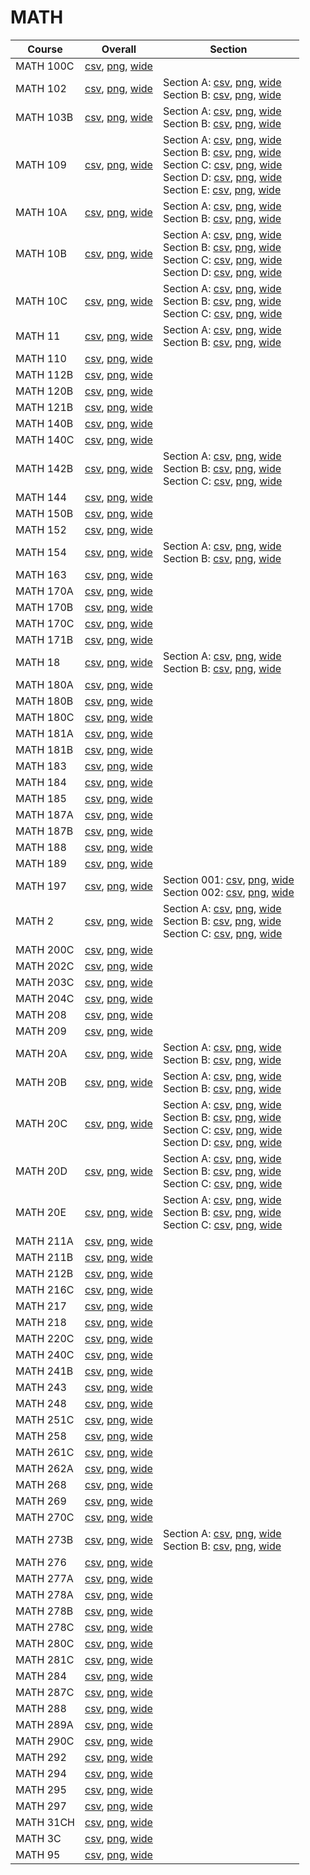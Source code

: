 # MATH

| Course | Overall | Section |
| ------ | ------- | ------- |
| MATH 100C | [csv](https://github.com/UCSD-Historical-Enrollment-Data/2024Spring/blob/main/overall/MATH%20100C.csv), [png](https://raw.githubusercontent.com/UCSD-Historical-Enrollment-Data/2024Spring/main/plot_overall/MATH%20100C.png), [wide](https://raw.githubusercontent.com/UCSD-Historical-Enrollment-Data/2024Spring/main/plot_overall_wide/MATH%20100C.png) |  |
| MATH 102 | [csv](https://github.com/UCSD-Historical-Enrollment-Data/2024Spring/blob/main/overall/MATH%20102.csv), [png](https://raw.githubusercontent.com/UCSD-Historical-Enrollment-Data/2024Spring/main/plot_overall/MATH%20102.png), [wide](https://raw.githubusercontent.com/UCSD-Historical-Enrollment-Data/2024Spring/main/plot_overall_wide/MATH%20102.png) | Section A: [csv](https://github.com/UCSD-Historical-Enrollment-Data/2024Spring/blob/main/section/MATH%20102_A.csv), [png](https://raw.githubusercontent.com/UCSD-Historical-Enrollment-Data/2024Spring/main/plot_section/MATH%20102_A.png), [wide](https://raw.githubusercontent.com/UCSD-Historical-Enrollment-Data/2024Spring/main/plot_section_wide/MATH%20102_A.png)<br>Section B: [csv](https://github.com/UCSD-Historical-Enrollment-Data/2024Spring/blob/main/section/MATH%20102_B.csv), [png](https://raw.githubusercontent.com/UCSD-Historical-Enrollment-Data/2024Spring/main/plot_section/MATH%20102_B.png), [wide](https://raw.githubusercontent.com/UCSD-Historical-Enrollment-Data/2024Spring/main/plot_section_wide/MATH%20102_B.png) |
| MATH 103B | [csv](https://github.com/UCSD-Historical-Enrollment-Data/2024Spring/blob/main/overall/MATH%20103B.csv), [png](https://raw.githubusercontent.com/UCSD-Historical-Enrollment-Data/2024Spring/main/plot_overall/MATH%20103B.png), [wide](https://raw.githubusercontent.com/UCSD-Historical-Enrollment-Data/2024Spring/main/plot_overall_wide/MATH%20103B.png) | Section A: [csv](https://github.com/UCSD-Historical-Enrollment-Data/2024Spring/blob/main/section/MATH%20103B_A.csv), [png](https://raw.githubusercontent.com/UCSD-Historical-Enrollment-Data/2024Spring/main/plot_section/MATH%20103B_A.png), [wide](https://raw.githubusercontent.com/UCSD-Historical-Enrollment-Data/2024Spring/main/plot_section_wide/MATH%20103B_A.png)<br>Section B: [csv](https://github.com/UCSD-Historical-Enrollment-Data/2024Spring/blob/main/section/MATH%20103B_B.csv), [png](https://raw.githubusercontent.com/UCSD-Historical-Enrollment-Data/2024Spring/main/plot_section/MATH%20103B_B.png), [wide](https://raw.githubusercontent.com/UCSD-Historical-Enrollment-Data/2024Spring/main/plot_section_wide/MATH%20103B_B.png) |
| MATH 109 | [csv](https://github.com/UCSD-Historical-Enrollment-Data/2024Spring/blob/main/overall/MATH%20109.csv), [png](https://raw.githubusercontent.com/UCSD-Historical-Enrollment-Data/2024Spring/main/plot_overall/MATH%20109.png), [wide](https://raw.githubusercontent.com/UCSD-Historical-Enrollment-Data/2024Spring/main/plot_overall_wide/MATH%20109.png) | Section A: [csv](https://github.com/UCSD-Historical-Enrollment-Data/2024Spring/blob/main/section/MATH%20109_A.csv), [png](https://raw.githubusercontent.com/UCSD-Historical-Enrollment-Data/2024Spring/main/plot_section/MATH%20109_A.png), [wide](https://raw.githubusercontent.com/UCSD-Historical-Enrollment-Data/2024Spring/main/plot_section_wide/MATH%20109_A.png)<br>Section B: [csv](https://github.com/UCSD-Historical-Enrollment-Data/2024Spring/blob/main/section/MATH%20109_B.csv), [png](https://raw.githubusercontent.com/UCSD-Historical-Enrollment-Data/2024Spring/main/plot_section/MATH%20109_B.png), [wide](https://raw.githubusercontent.com/UCSD-Historical-Enrollment-Data/2024Spring/main/plot_section_wide/MATH%20109_B.png)<br>Section C: [csv](https://github.com/UCSD-Historical-Enrollment-Data/2024Spring/blob/main/section/MATH%20109_C.csv), [png](https://raw.githubusercontent.com/UCSD-Historical-Enrollment-Data/2024Spring/main/plot_section/MATH%20109_C.png), [wide](https://raw.githubusercontent.com/UCSD-Historical-Enrollment-Data/2024Spring/main/plot_section_wide/MATH%20109_C.png)<br>Section D: [csv](https://github.com/UCSD-Historical-Enrollment-Data/2024Spring/blob/main/section/MATH%20109_D.csv), [png](https://raw.githubusercontent.com/UCSD-Historical-Enrollment-Data/2024Spring/main/plot_section/MATH%20109_D.png), [wide](https://raw.githubusercontent.com/UCSD-Historical-Enrollment-Data/2024Spring/main/plot_section_wide/MATH%20109_D.png)<br>Section E: [csv](https://github.com/UCSD-Historical-Enrollment-Data/2024Spring/blob/main/section/MATH%20109_E.csv), [png](https://raw.githubusercontent.com/UCSD-Historical-Enrollment-Data/2024Spring/main/plot_section/MATH%20109_E.png), [wide](https://raw.githubusercontent.com/UCSD-Historical-Enrollment-Data/2024Spring/main/plot_section_wide/MATH%20109_E.png) |
| MATH 10A | [csv](https://github.com/UCSD-Historical-Enrollment-Data/2024Spring/blob/main/overall/MATH%2010A.csv), [png](https://raw.githubusercontent.com/UCSD-Historical-Enrollment-Data/2024Spring/main/plot_overall/MATH%2010A.png), [wide](https://raw.githubusercontent.com/UCSD-Historical-Enrollment-Data/2024Spring/main/plot_overall_wide/MATH%2010A.png) | Section A: [csv](https://github.com/UCSD-Historical-Enrollment-Data/2024Spring/blob/main/section/MATH%2010A_A.csv), [png](https://raw.githubusercontent.com/UCSD-Historical-Enrollment-Data/2024Spring/main/plot_section/MATH%2010A_A.png), [wide](https://raw.githubusercontent.com/UCSD-Historical-Enrollment-Data/2024Spring/main/plot_section_wide/MATH%2010A_A.png)<br>Section B: [csv](https://github.com/UCSD-Historical-Enrollment-Data/2024Spring/blob/main/section/MATH%2010A_B.csv), [png](https://raw.githubusercontent.com/UCSD-Historical-Enrollment-Data/2024Spring/main/plot_section/MATH%2010A_B.png), [wide](https://raw.githubusercontent.com/UCSD-Historical-Enrollment-Data/2024Spring/main/plot_section_wide/MATH%2010A_B.png) |
| MATH 10B | [csv](https://github.com/UCSD-Historical-Enrollment-Data/2024Spring/blob/main/overall/MATH%2010B.csv), [png](https://raw.githubusercontent.com/UCSD-Historical-Enrollment-Data/2024Spring/main/plot_overall/MATH%2010B.png), [wide](https://raw.githubusercontent.com/UCSD-Historical-Enrollment-Data/2024Spring/main/plot_overall_wide/MATH%2010B.png) | Section A: [csv](https://github.com/UCSD-Historical-Enrollment-Data/2024Spring/blob/main/section/MATH%2010B_A.csv), [png](https://raw.githubusercontent.com/UCSD-Historical-Enrollment-Data/2024Spring/main/plot_section/MATH%2010B_A.png), [wide](https://raw.githubusercontent.com/UCSD-Historical-Enrollment-Data/2024Spring/main/plot_section_wide/MATH%2010B_A.png)<br>Section B: [csv](https://github.com/UCSD-Historical-Enrollment-Data/2024Spring/blob/main/section/MATH%2010B_B.csv), [png](https://raw.githubusercontent.com/UCSD-Historical-Enrollment-Data/2024Spring/main/plot_section/MATH%2010B_B.png), [wide](https://raw.githubusercontent.com/UCSD-Historical-Enrollment-Data/2024Spring/main/plot_section_wide/MATH%2010B_B.png)<br>Section C: [csv](https://github.com/UCSD-Historical-Enrollment-Data/2024Spring/blob/main/section/MATH%2010B_C.csv), [png](https://raw.githubusercontent.com/UCSD-Historical-Enrollment-Data/2024Spring/main/plot_section/MATH%2010B_C.png), [wide](https://raw.githubusercontent.com/UCSD-Historical-Enrollment-Data/2024Spring/main/plot_section_wide/MATH%2010B_C.png)<br>Section D: [csv](https://github.com/UCSD-Historical-Enrollment-Data/2024Spring/blob/main/section/MATH%2010B_D.csv), [png](https://raw.githubusercontent.com/UCSD-Historical-Enrollment-Data/2024Spring/main/plot_section/MATH%2010B_D.png), [wide](https://raw.githubusercontent.com/UCSD-Historical-Enrollment-Data/2024Spring/main/plot_section_wide/MATH%2010B_D.png) |
| MATH 10C | [csv](https://github.com/UCSD-Historical-Enrollment-Data/2024Spring/blob/main/overall/MATH%2010C.csv), [png](https://raw.githubusercontent.com/UCSD-Historical-Enrollment-Data/2024Spring/main/plot_overall/MATH%2010C.png), [wide](https://raw.githubusercontent.com/UCSD-Historical-Enrollment-Data/2024Spring/main/plot_overall_wide/MATH%2010C.png) | Section A: [csv](https://github.com/UCSD-Historical-Enrollment-Data/2024Spring/blob/main/section/MATH%2010C_A.csv), [png](https://raw.githubusercontent.com/UCSD-Historical-Enrollment-Data/2024Spring/main/plot_section/MATH%2010C_A.png), [wide](https://raw.githubusercontent.com/UCSD-Historical-Enrollment-Data/2024Spring/main/plot_section_wide/MATH%2010C_A.png)<br>Section B: [csv](https://github.com/UCSD-Historical-Enrollment-Data/2024Spring/blob/main/section/MATH%2010C_B.csv), [png](https://raw.githubusercontent.com/UCSD-Historical-Enrollment-Data/2024Spring/main/plot_section/MATH%2010C_B.png), [wide](https://raw.githubusercontent.com/UCSD-Historical-Enrollment-Data/2024Spring/main/plot_section_wide/MATH%2010C_B.png)<br>Section C: [csv](https://github.com/UCSD-Historical-Enrollment-Data/2024Spring/blob/main/section/MATH%2010C_C.csv), [png](https://raw.githubusercontent.com/UCSD-Historical-Enrollment-Data/2024Spring/main/plot_section/MATH%2010C_C.png), [wide](https://raw.githubusercontent.com/UCSD-Historical-Enrollment-Data/2024Spring/main/plot_section_wide/MATH%2010C_C.png) |
| MATH 11 | [csv](https://github.com/UCSD-Historical-Enrollment-Data/2024Spring/blob/main/overall/MATH%2011.csv), [png](https://raw.githubusercontent.com/UCSD-Historical-Enrollment-Data/2024Spring/main/plot_overall/MATH%2011.png), [wide](https://raw.githubusercontent.com/UCSD-Historical-Enrollment-Data/2024Spring/main/plot_overall_wide/MATH%2011.png) | Section A: [csv](https://github.com/UCSD-Historical-Enrollment-Data/2024Spring/blob/main/section/MATH%2011_A.csv), [png](https://raw.githubusercontent.com/UCSD-Historical-Enrollment-Data/2024Spring/main/plot_section/MATH%2011_A.png), [wide](https://raw.githubusercontent.com/UCSD-Historical-Enrollment-Data/2024Spring/main/plot_section_wide/MATH%2011_A.png)<br>Section B: [csv](https://github.com/UCSD-Historical-Enrollment-Data/2024Spring/blob/main/section/MATH%2011_B.csv), [png](https://raw.githubusercontent.com/UCSD-Historical-Enrollment-Data/2024Spring/main/plot_section/MATH%2011_B.png), [wide](https://raw.githubusercontent.com/UCSD-Historical-Enrollment-Data/2024Spring/main/plot_section_wide/MATH%2011_B.png) |
| MATH 110 | [csv](https://github.com/UCSD-Historical-Enrollment-Data/2024Spring/blob/main/overall/MATH%20110.csv), [png](https://raw.githubusercontent.com/UCSD-Historical-Enrollment-Data/2024Spring/main/plot_overall/MATH%20110.png), [wide](https://raw.githubusercontent.com/UCSD-Historical-Enrollment-Data/2024Spring/main/plot_overall_wide/MATH%20110.png) |  |
| MATH 112B | [csv](https://github.com/UCSD-Historical-Enrollment-Data/2024Spring/blob/main/overall/MATH%20112B.csv), [png](https://raw.githubusercontent.com/UCSD-Historical-Enrollment-Data/2024Spring/main/plot_overall/MATH%20112B.png), [wide](https://raw.githubusercontent.com/UCSD-Historical-Enrollment-Data/2024Spring/main/plot_overall_wide/MATH%20112B.png) |  |
| MATH 120B | [csv](https://github.com/UCSD-Historical-Enrollment-Data/2024Spring/blob/main/overall/MATH%20120B.csv), [png](https://raw.githubusercontent.com/UCSD-Historical-Enrollment-Data/2024Spring/main/plot_overall/MATH%20120B.png), [wide](https://raw.githubusercontent.com/UCSD-Historical-Enrollment-Data/2024Spring/main/plot_overall_wide/MATH%20120B.png) |  |
| MATH 121B | [csv](https://github.com/UCSD-Historical-Enrollment-Data/2024Spring/blob/main/overall/MATH%20121B.csv), [png](https://raw.githubusercontent.com/UCSD-Historical-Enrollment-Data/2024Spring/main/plot_overall/MATH%20121B.png), [wide](https://raw.githubusercontent.com/UCSD-Historical-Enrollment-Data/2024Spring/main/plot_overall_wide/MATH%20121B.png) |  |
| MATH 140B | [csv](https://github.com/UCSD-Historical-Enrollment-Data/2024Spring/blob/main/overall/MATH%20140B.csv), [png](https://raw.githubusercontent.com/UCSD-Historical-Enrollment-Data/2024Spring/main/plot_overall/MATH%20140B.png), [wide](https://raw.githubusercontent.com/UCSD-Historical-Enrollment-Data/2024Spring/main/plot_overall_wide/MATH%20140B.png) |  |
| MATH 140C | [csv](https://github.com/UCSD-Historical-Enrollment-Data/2024Spring/blob/main/overall/MATH%20140C.csv), [png](https://raw.githubusercontent.com/UCSD-Historical-Enrollment-Data/2024Spring/main/plot_overall/MATH%20140C.png), [wide](https://raw.githubusercontent.com/UCSD-Historical-Enrollment-Data/2024Spring/main/plot_overall_wide/MATH%20140C.png) |  |
| MATH 142B | [csv](https://github.com/UCSD-Historical-Enrollment-Data/2024Spring/blob/main/overall/MATH%20142B.csv), [png](https://raw.githubusercontent.com/UCSD-Historical-Enrollment-Data/2024Spring/main/plot_overall/MATH%20142B.png), [wide](https://raw.githubusercontent.com/UCSD-Historical-Enrollment-Data/2024Spring/main/plot_overall_wide/MATH%20142B.png) | Section A: [csv](https://github.com/UCSD-Historical-Enrollment-Data/2024Spring/blob/main/section/MATH%20142B_A.csv), [png](https://raw.githubusercontent.com/UCSD-Historical-Enrollment-Data/2024Spring/main/plot_section/MATH%20142B_A.png), [wide](https://raw.githubusercontent.com/UCSD-Historical-Enrollment-Data/2024Spring/main/plot_section_wide/MATH%20142B_A.png)<br>Section B: [csv](https://github.com/UCSD-Historical-Enrollment-Data/2024Spring/blob/main/section/MATH%20142B_B.csv), [png](https://raw.githubusercontent.com/UCSD-Historical-Enrollment-Data/2024Spring/main/plot_section/MATH%20142B_B.png), [wide](https://raw.githubusercontent.com/UCSD-Historical-Enrollment-Data/2024Spring/main/plot_section_wide/MATH%20142B_B.png)<br>Section C: [csv](https://github.com/UCSD-Historical-Enrollment-Data/2024Spring/blob/main/section/MATH%20142B_C.csv), [png](https://raw.githubusercontent.com/UCSD-Historical-Enrollment-Data/2024Spring/main/plot_section/MATH%20142B_C.png), [wide](https://raw.githubusercontent.com/UCSD-Historical-Enrollment-Data/2024Spring/main/plot_section_wide/MATH%20142B_C.png) |
| MATH 144 | [csv](https://github.com/UCSD-Historical-Enrollment-Data/2024Spring/blob/main/overall/MATH%20144.csv), [png](https://raw.githubusercontent.com/UCSD-Historical-Enrollment-Data/2024Spring/main/plot_overall/MATH%20144.png), [wide](https://raw.githubusercontent.com/UCSD-Historical-Enrollment-Data/2024Spring/main/plot_overall_wide/MATH%20144.png) |  |
| MATH 150B | [csv](https://github.com/UCSD-Historical-Enrollment-Data/2024Spring/blob/main/overall/MATH%20150B.csv), [png](https://raw.githubusercontent.com/UCSD-Historical-Enrollment-Data/2024Spring/main/plot_overall/MATH%20150B.png), [wide](https://raw.githubusercontent.com/UCSD-Historical-Enrollment-Data/2024Spring/main/plot_overall_wide/MATH%20150B.png) |  |
| MATH 152 | [csv](https://github.com/UCSD-Historical-Enrollment-Data/2024Spring/blob/main/overall/MATH%20152.csv), [png](https://raw.githubusercontent.com/UCSD-Historical-Enrollment-Data/2024Spring/main/plot_overall/MATH%20152.png), [wide](https://raw.githubusercontent.com/UCSD-Historical-Enrollment-Data/2024Spring/main/plot_overall_wide/MATH%20152.png) |  |
| MATH 154 | [csv](https://github.com/UCSD-Historical-Enrollment-Data/2024Spring/blob/main/overall/MATH%20154.csv), [png](https://raw.githubusercontent.com/UCSD-Historical-Enrollment-Data/2024Spring/main/plot_overall/MATH%20154.png), [wide](https://raw.githubusercontent.com/UCSD-Historical-Enrollment-Data/2024Spring/main/plot_overall_wide/MATH%20154.png) | Section A: [csv](https://github.com/UCSD-Historical-Enrollment-Data/2024Spring/blob/main/section/MATH%20154_A.csv), [png](https://raw.githubusercontent.com/UCSD-Historical-Enrollment-Data/2024Spring/main/plot_section/MATH%20154_A.png), [wide](https://raw.githubusercontent.com/UCSD-Historical-Enrollment-Data/2024Spring/main/plot_section_wide/MATH%20154_A.png)<br>Section B: [csv](https://github.com/UCSD-Historical-Enrollment-Data/2024Spring/blob/main/section/MATH%20154_B.csv), [png](https://raw.githubusercontent.com/UCSD-Historical-Enrollment-Data/2024Spring/main/plot_section/MATH%20154_B.png), [wide](https://raw.githubusercontent.com/UCSD-Historical-Enrollment-Data/2024Spring/main/plot_section_wide/MATH%20154_B.png) |
| MATH 163 | [csv](https://github.com/UCSD-Historical-Enrollment-Data/2024Spring/blob/main/overall/MATH%20163.csv), [png](https://raw.githubusercontent.com/UCSD-Historical-Enrollment-Data/2024Spring/main/plot_overall/MATH%20163.png), [wide](https://raw.githubusercontent.com/UCSD-Historical-Enrollment-Data/2024Spring/main/plot_overall_wide/MATH%20163.png) |  |
| MATH 170A | [csv](https://github.com/UCSD-Historical-Enrollment-Data/2024Spring/blob/main/overall/MATH%20170A.csv), [png](https://raw.githubusercontent.com/UCSD-Historical-Enrollment-Data/2024Spring/main/plot_overall/MATH%20170A.png), [wide](https://raw.githubusercontent.com/UCSD-Historical-Enrollment-Data/2024Spring/main/plot_overall_wide/MATH%20170A.png) |  |
| MATH 170B | [csv](https://github.com/UCSD-Historical-Enrollment-Data/2024Spring/blob/main/overall/MATH%20170B.csv), [png](https://raw.githubusercontent.com/UCSD-Historical-Enrollment-Data/2024Spring/main/plot_overall/MATH%20170B.png), [wide](https://raw.githubusercontent.com/UCSD-Historical-Enrollment-Data/2024Spring/main/plot_overall_wide/MATH%20170B.png) |  |
| MATH 170C | [csv](https://github.com/UCSD-Historical-Enrollment-Data/2024Spring/blob/main/overall/MATH%20170C.csv), [png](https://raw.githubusercontent.com/UCSD-Historical-Enrollment-Data/2024Spring/main/plot_overall/MATH%20170C.png), [wide](https://raw.githubusercontent.com/UCSD-Historical-Enrollment-Data/2024Spring/main/plot_overall_wide/MATH%20170C.png) |  |
| MATH 171B | [csv](https://github.com/UCSD-Historical-Enrollment-Data/2024Spring/blob/main/overall/MATH%20171B.csv), [png](https://raw.githubusercontent.com/UCSD-Historical-Enrollment-Data/2024Spring/main/plot_overall/MATH%20171B.png), [wide](https://raw.githubusercontent.com/UCSD-Historical-Enrollment-Data/2024Spring/main/plot_overall_wide/MATH%20171B.png) |  |
| MATH 18 | [csv](https://github.com/UCSD-Historical-Enrollment-Data/2024Spring/blob/main/overall/MATH%2018.csv), [png](https://raw.githubusercontent.com/UCSD-Historical-Enrollment-Data/2024Spring/main/plot_overall/MATH%2018.png), [wide](https://raw.githubusercontent.com/UCSD-Historical-Enrollment-Data/2024Spring/main/plot_overall_wide/MATH%2018.png) | Section A: [csv](https://github.com/UCSD-Historical-Enrollment-Data/2024Spring/blob/main/section/MATH%2018_A.csv), [png](https://raw.githubusercontent.com/UCSD-Historical-Enrollment-Data/2024Spring/main/plot_section/MATH%2018_A.png), [wide](https://raw.githubusercontent.com/UCSD-Historical-Enrollment-Data/2024Spring/main/plot_section_wide/MATH%2018_A.png)<br>Section B: [csv](https://github.com/UCSD-Historical-Enrollment-Data/2024Spring/blob/main/section/MATH%2018_B.csv), [png](https://raw.githubusercontent.com/UCSD-Historical-Enrollment-Data/2024Spring/main/plot_section/MATH%2018_B.png), [wide](https://raw.githubusercontent.com/UCSD-Historical-Enrollment-Data/2024Spring/main/plot_section_wide/MATH%2018_B.png) |
| MATH 180A | [csv](https://github.com/UCSD-Historical-Enrollment-Data/2024Spring/blob/main/overall/MATH%20180A.csv), [png](https://raw.githubusercontent.com/UCSD-Historical-Enrollment-Data/2024Spring/main/plot_overall/MATH%20180A.png), [wide](https://raw.githubusercontent.com/UCSD-Historical-Enrollment-Data/2024Spring/main/plot_overall_wide/MATH%20180A.png) |  |
| MATH 180B | [csv](https://github.com/UCSD-Historical-Enrollment-Data/2024Spring/blob/main/overall/MATH%20180B.csv), [png](https://raw.githubusercontent.com/UCSD-Historical-Enrollment-Data/2024Spring/main/plot_overall/MATH%20180B.png), [wide](https://raw.githubusercontent.com/UCSD-Historical-Enrollment-Data/2024Spring/main/plot_overall_wide/MATH%20180B.png) |  |
| MATH 180C | [csv](https://github.com/UCSD-Historical-Enrollment-Data/2024Spring/blob/main/overall/MATH%20180C.csv), [png](https://raw.githubusercontent.com/UCSD-Historical-Enrollment-Data/2024Spring/main/plot_overall/MATH%20180C.png), [wide](https://raw.githubusercontent.com/UCSD-Historical-Enrollment-Data/2024Spring/main/plot_overall_wide/MATH%20180C.png) |  |
| MATH 181A | [csv](https://github.com/UCSD-Historical-Enrollment-Data/2024Spring/blob/main/overall/MATH%20181A.csv), [png](https://raw.githubusercontent.com/UCSD-Historical-Enrollment-Data/2024Spring/main/plot_overall/MATH%20181A.png), [wide](https://raw.githubusercontent.com/UCSD-Historical-Enrollment-Data/2024Spring/main/plot_overall_wide/MATH%20181A.png) |  |
| MATH 181B | [csv](https://github.com/UCSD-Historical-Enrollment-Data/2024Spring/blob/main/overall/MATH%20181B.csv), [png](https://raw.githubusercontent.com/UCSD-Historical-Enrollment-Data/2024Spring/main/plot_overall/MATH%20181B.png), [wide](https://raw.githubusercontent.com/UCSD-Historical-Enrollment-Data/2024Spring/main/plot_overall_wide/MATH%20181B.png) |  |
| MATH 183 | [csv](https://github.com/UCSD-Historical-Enrollment-Data/2024Spring/blob/main/overall/MATH%20183.csv), [png](https://raw.githubusercontent.com/UCSD-Historical-Enrollment-Data/2024Spring/main/plot_overall/MATH%20183.png), [wide](https://raw.githubusercontent.com/UCSD-Historical-Enrollment-Data/2024Spring/main/plot_overall_wide/MATH%20183.png) |  |
| MATH 184 | [csv](https://github.com/UCSD-Historical-Enrollment-Data/2024Spring/blob/main/overall/MATH%20184.csv), [png](https://raw.githubusercontent.com/UCSD-Historical-Enrollment-Data/2024Spring/main/plot_overall/MATH%20184.png), [wide](https://raw.githubusercontent.com/UCSD-Historical-Enrollment-Data/2024Spring/main/plot_overall_wide/MATH%20184.png) |  |
| MATH 185 | [csv](https://github.com/UCSD-Historical-Enrollment-Data/2024Spring/blob/main/overall/MATH%20185.csv), [png](https://raw.githubusercontent.com/UCSD-Historical-Enrollment-Data/2024Spring/main/plot_overall/MATH%20185.png), [wide](https://raw.githubusercontent.com/UCSD-Historical-Enrollment-Data/2024Spring/main/plot_overall_wide/MATH%20185.png) |  |
| MATH 187A | [csv](https://github.com/UCSD-Historical-Enrollment-Data/2024Spring/blob/main/overall/MATH%20187A.csv), [png](https://raw.githubusercontent.com/UCSD-Historical-Enrollment-Data/2024Spring/main/plot_overall/MATH%20187A.png), [wide](https://raw.githubusercontent.com/UCSD-Historical-Enrollment-Data/2024Spring/main/plot_overall_wide/MATH%20187A.png) |  |
| MATH 187B | [csv](https://github.com/UCSD-Historical-Enrollment-Data/2024Spring/blob/main/overall/MATH%20187B.csv), [png](https://raw.githubusercontent.com/UCSD-Historical-Enrollment-Data/2024Spring/main/plot_overall/MATH%20187B.png), [wide](https://raw.githubusercontent.com/UCSD-Historical-Enrollment-Data/2024Spring/main/plot_overall_wide/MATH%20187B.png) |  |
| MATH 188 | [csv](https://github.com/UCSD-Historical-Enrollment-Data/2024Spring/blob/main/overall/MATH%20188.csv), [png](https://raw.githubusercontent.com/UCSD-Historical-Enrollment-Data/2024Spring/main/plot_overall/MATH%20188.png), [wide](https://raw.githubusercontent.com/UCSD-Historical-Enrollment-Data/2024Spring/main/plot_overall_wide/MATH%20188.png) |  |
| MATH 189 | [csv](https://github.com/UCSD-Historical-Enrollment-Data/2024Spring/blob/main/overall/MATH%20189.csv), [png](https://raw.githubusercontent.com/UCSD-Historical-Enrollment-Data/2024Spring/main/plot_overall/MATH%20189.png), [wide](https://raw.githubusercontent.com/UCSD-Historical-Enrollment-Data/2024Spring/main/plot_overall_wide/MATH%20189.png) |  |
| MATH 197 | [csv](https://github.com/UCSD-Historical-Enrollment-Data/2024Spring/blob/main/overall/MATH%20197.csv), [png](https://raw.githubusercontent.com/UCSD-Historical-Enrollment-Data/2024Spring/main/plot_overall/MATH%20197.png), [wide](https://raw.githubusercontent.com/UCSD-Historical-Enrollment-Data/2024Spring/main/plot_overall_wide/MATH%20197.png) | Section 001: [csv](https://github.com/UCSD-Historical-Enrollment-Data/2024Spring/blob/main/section/MATH%20197_001.csv), [png](https://raw.githubusercontent.com/UCSD-Historical-Enrollment-Data/2024Spring/main/plot_section/MATH%20197_001.png), [wide](https://raw.githubusercontent.com/UCSD-Historical-Enrollment-Data/2024Spring/main/plot_section_wide/MATH%20197_001.png)<br>Section 002: [csv](https://github.com/UCSD-Historical-Enrollment-Data/2024Spring/blob/main/section/MATH%20197_002.csv), [png](https://raw.githubusercontent.com/UCSD-Historical-Enrollment-Data/2024Spring/main/plot_section/MATH%20197_002.png), [wide](https://raw.githubusercontent.com/UCSD-Historical-Enrollment-Data/2024Spring/main/plot_section_wide/MATH%20197_002.png) |
| MATH 2 | [csv](https://github.com/UCSD-Historical-Enrollment-Data/2024Spring/blob/main/overall/MATH%202.csv), [png](https://raw.githubusercontent.com/UCSD-Historical-Enrollment-Data/2024Spring/main/plot_overall/MATH%202.png), [wide](https://raw.githubusercontent.com/UCSD-Historical-Enrollment-Data/2024Spring/main/plot_overall_wide/MATH%202.png) | Section A: [csv](https://github.com/UCSD-Historical-Enrollment-Data/2024Spring/blob/main/section/MATH%202_A.csv), [png](https://raw.githubusercontent.com/UCSD-Historical-Enrollment-Data/2024Spring/main/plot_section/MATH%202_A.png), [wide](https://raw.githubusercontent.com/UCSD-Historical-Enrollment-Data/2024Spring/main/plot_section_wide/MATH%202_A.png)<br>Section B: [csv](https://github.com/UCSD-Historical-Enrollment-Data/2024Spring/blob/main/section/MATH%202_B.csv), [png](https://raw.githubusercontent.com/UCSD-Historical-Enrollment-Data/2024Spring/main/plot_section/MATH%202_B.png), [wide](https://raw.githubusercontent.com/UCSD-Historical-Enrollment-Data/2024Spring/main/plot_section_wide/MATH%202_B.png)<br>Section C: [csv](https://github.com/UCSD-Historical-Enrollment-Data/2024Spring/blob/main/section/MATH%202_C.csv), [png](https://raw.githubusercontent.com/UCSD-Historical-Enrollment-Data/2024Spring/main/plot_section/MATH%202_C.png), [wide](https://raw.githubusercontent.com/UCSD-Historical-Enrollment-Data/2024Spring/main/plot_section_wide/MATH%202_C.png) |
| MATH 200C | [csv](https://github.com/UCSD-Historical-Enrollment-Data/2024Spring/blob/main/overall/MATH%20200C.csv), [png](https://raw.githubusercontent.com/UCSD-Historical-Enrollment-Data/2024Spring/main/plot_overall/MATH%20200C.png), [wide](https://raw.githubusercontent.com/UCSD-Historical-Enrollment-Data/2024Spring/main/plot_overall_wide/MATH%20200C.png) |  |
| MATH 202C | [csv](https://github.com/UCSD-Historical-Enrollment-Data/2024Spring/blob/main/overall/MATH%20202C.csv), [png](https://raw.githubusercontent.com/UCSD-Historical-Enrollment-Data/2024Spring/main/plot_overall/MATH%20202C.png), [wide](https://raw.githubusercontent.com/UCSD-Historical-Enrollment-Data/2024Spring/main/plot_overall_wide/MATH%20202C.png) |  |
| MATH 203C | [csv](https://github.com/UCSD-Historical-Enrollment-Data/2024Spring/blob/main/overall/MATH%20203C.csv), [png](https://raw.githubusercontent.com/UCSD-Historical-Enrollment-Data/2024Spring/main/plot_overall/MATH%20203C.png), [wide](https://raw.githubusercontent.com/UCSD-Historical-Enrollment-Data/2024Spring/main/plot_overall_wide/MATH%20203C.png) |  |
| MATH 204C | [csv](https://github.com/UCSD-Historical-Enrollment-Data/2024Spring/blob/main/overall/MATH%20204C.csv), [png](https://raw.githubusercontent.com/UCSD-Historical-Enrollment-Data/2024Spring/main/plot_overall/MATH%20204C.png), [wide](https://raw.githubusercontent.com/UCSD-Historical-Enrollment-Data/2024Spring/main/plot_overall_wide/MATH%20204C.png) |  |
| MATH 208 | [csv](https://github.com/UCSD-Historical-Enrollment-Data/2024Spring/blob/main/overall/MATH%20208.csv), [png](https://raw.githubusercontent.com/UCSD-Historical-Enrollment-Data/2024Spring/main/plot_overall/MATH%20208.png), [wide](https://raw.githubusercontent.com/UCSD-Historical-Enrollment-Data/2024Spring/main/plot_overall_wide/MATH%20208.png) |  |
| MATH 209 | [csv](https://github.com/UCSD-Historical-Enrollment-Data/2024Spring/blob/main/overall/MATH%20209.csv), [png](https://raw.githubusercontent.com/UCSD-Historical-Enrollment-Data/2024Spring/main/plot_overall/MATH%20209.png), [wide](https://raw.githubusercontent.com/UCSD-Historical-Enrollment-Data/2024Spring/main/plot_overall_wide/MATH%20209.png) |  |
| MATH 20A | [csv](https://github.com/UCSD-Historical-Enrollment-Data/2024Spring/blob/main/overall/MATH%2020A.csv), [png](https://raw.githubusercontent.com/UCSD-Historical-Enrollment-Data/2024Spring/main/plot_overall/MATH%2020A.png), [wide](https://raw.githubusercontent.com/UCSD-Historical-Enrollment-Data/2024Spring/main/plot_overall_wide/MATH%2020A.png) | Section A: [csv](https://github.com/UCSD-Historical-Enrollment-Data/2024Spring/blob/main/section/MATH%2020A_A.csv), [png](https://raw.githubusercontent.com/UCSD-Historical-Enrollment-Data/2024Spring/main/plot_section/MATH%2020A_A.png), [wide](https://raw.githubusercontent.com/UCSD-Historical-Enrollment-Data/2024Spring/main/plot_section_wide/MATH%2020A_A.png)<br>Section B: [csv](https://github.com/UCSD-Historical-Enrollment-Data/2024Spring/blob/main/section/MATH%2020A_B.csv), [png](https://raw.githubusercontent.com/UCSD-Historical-Enrollment-Data/2024Spring/main/plot_section/MATH%2020A_B.png), [wide](https://raw.githubusercontent.com/UCSD-Historical-Enrollment-Data/2024Spring/main/plot_section_wide/MATH%2020A_B.png) |
| MATH 20B | [csv](https://github.com/UCSD-Historical-Enrollment-Data/2024Spring/blob/main/overall/MATH%2020B.csv), [png](https://raw.githubusercontent.com/UCSD-Historical-Enrollment-Data/2024Spring/main/plot_overall/MATH%2020B.png), [wide](https://raw.githubusercontent.com/UCSD-Historical-Enrollment-Data/2024Spring/main/plot_overall_wide/MATH%2020B.png) | Section A: [csv](https://github.com/UCSD-Historical-Enrollment-Data/2024Spring/blob/main/section/MATH%2020B_A.csv), [png](https://raw.githubusercontent.com/UCSD-Historical-Enrollment-Data/2024Spring/main/plot_section/MATH%2020B_A.png), [wide](https://raw.githubusercontent.com/UCSD-Historical-Enrollment-Data/2024Spring/main/plot_section_wide/MATH%2020B_A.png)<br>Section B: [csv](https://github.com/UCSD-Historical-Enrollment-Data/2024Spring/blob/main/section/MATH%2020B_B.csv), [png](https://raw.githubusercontent.com/UCSD-Historical-Enrollment-Data/2024Spring/main/plot_section/MATH%2020B_B.png), [wide](https://raw.githubusercontent.com/UCSD-Historical-Enrollment-Data/2024Spring/main/plot_section_wide/MATH%2020B_B.png) |
| MATH 20C | [csv](https://github.com/UCSD-Historical-Enrollment-Data/2024Spring/blob/main/overall/MATH%2020C.csv), [png](https://raw.githubusercontent.com/UCSD-Historical-Enrollment-Data/2024Spring/main/plot_overall/MATH%2020C.png), [wide](https://raw.githubusercontent.com/UCSD-Historical-Enrollment-Data/2024Spring/main/plot_overall_wide/MATH%2020C.png) | Section A: [csv](https://github.com/UCSD-Historical-Enrollment-Data/2024Spring/blob/main/section/MATH%2020C_A.csv), [png](https://raw.githubusercontent.com/UCSD-Historical-Enrollment-Data/2024Spring/main/plot_section/MATH%2020C_A.png), [wide](https://raw.githubusercontent.com/UCSD-Historical-Enrollment-Data/2024Spring/main/plot_section_wide/MATH%2020C_A.png)<br>Section B: [csv](https://github.com/UCSD-Historical-Enrollment-Data/2024Spring/blob/main/section/MATH%2020C_B.csv), [png](https://raw.githubusercontent.com/UCSD-Historical-Enrollment-Data/2024Spring/main/plot_section/MATH%2020C_B.png), [wide](https://raw.githubusercontent.com/UCSD-Historical-Enrollment-Data/2024Spring/main/plot_section_wide/MATH%2020C_B.png)<br>Section C: [csv](https://github.com/UCSD-Historical-Enrollment-Data/2024Spring/blob/main/section/MATH%2020C_C.csv), [png](https://raw.githubusercontent.com/UCSD-Historical-Enrollment-Data/2024Spring/main/plot_section/MATH%2020C_C.png), [wide](https://raw.githubusercontent.com/UCSD-Historical-Enrollment-Data/2024Spring/main/plot_section_wide/MATH%2020C_C.png)<br>Section D: [csv](https://github.com/UCSD-Historical-Enrollment-Data/2024Spring/blob/main/section/MATH%2020C_D.csv), [png](https://raw.githubusercontent.com/UCSD-Historical-Enrollment-Data/2024Spring/main/plot_section/MATH%2020C_D.png), [wide](https://raw.githubusercontent.com/UCSD-Historical-Enrollment-Data/2024Spring/main/plot_section_wide/MATH%2020C_D.png) |
| MATH 20D | [csv](https://github.com/UCSD-Historical-Enrollment-Data/2024Spring/blob/main/overall/MATH%2020D.csv), [png](https://raw.githubusercontent.com/UCSD-Historical-Enrollment-Data/2024Spring/main/plot_overall/MATH%2020D.png), [wide](https://raw.githubusercontent.com/UCSD-Historical-Enrollment-Data/2024Spring/main/plot_overall_wide/MATH%2020D.png) | Section A: [csv](https://github.com/UCSD-Historical-Enrollment-Data/2024Spring/blob/main/section/MATH%2020D_A.csv), [png](https://raw.githubusercontent.com/UCSD-Historical-Enrollment-Data/2024Spring/main/plot_section/MATH%2020D_A.png), [wide](https://raw.githubusercontent.com/UCSD-Historical-Enrollment-Data/2024Spring/main/plot_section_wide/MATH%2020D_A.png)<br>Section B: [csv](https://github.com/UCSD-Historical-Enrollment-Data/2024Spring/blob/main/section/MATH%2020D_B.csv), [png](https://raw.githubusercontent.com/UCSD-Historical-Enrollment-Data/2024Spring/main/plot_section/MATH%2020D_B.png), [wide](https://raw.githubusercontent.com/UCSD-Historical-Enrollment-Data/2024Spring/main/plot_section_wide/MATH%2020D_B.png)<br>Section C: [csv](https://github.com/UCSD-Historical-Enrollment-Data/2024Spring/blob/main/section/MATH%2020D_C.csv), [png](https://raw.githubusercontent.com/UCSD-Historical-Enrollment-Data/2024Spring/main/plot_section/MATH%2020D_C.png), [wide](https://raw.githubusercontent.com/UCSD-Historical-Enrollment-Data/2024Spring/main/plot_section_wide/MATH%2020D_C.png) |
| MATH 20E | [csv](https://github.com/UCSD-Historical-Enrollment-Data/2024Spring/blob/main/overall/MATH%2020E.csv), [png](https://raw.githubusercontent.com/UCSD-Historical-Enrollment-Data/2024Spring/main/plot_overall/MATH%2020E.png), [wide](https://raw.githubusercontent.com/UCSD-Historical-Enrollment-Data/2024Spring/main/plot_overall_wide/MATH%2020E.png) | Section A: [csv](https://github.com/UCSD-Historical-Enrollment-Data/2024Spring/blob/main/section/MATH%2020E_A.csv), [png](https://raw.githubusercontent.com/UCSD-Historical-Enrollment-Data/2024Spring/main/plot_section/MATH%2020E_A.png), [wide](https://raw.githubusercontent.com/UCSD-Historical-Enrollment-Data/2024Spring/main/plot_section_wide/MATH%2020E_A.png)<br>Section B: [csv](https://github.com/UCSD-Historical-Enrollment-Data/2024Spring/blob/main/section/MATH%2020E_B.csv), [png](https://raw.githubusercontent.com/UCSD-Historical-Enrollment-Data/2024Spring/main/plot_section/MATH%2020E_B.png), [wide](https://raw.githubusercontent.com/UCSD-Historical-Enrollment-Data/2024Spring/main/plot_section_wide/MATH%2020E_B.png)<br>Section C: [csv](https://github.com/UCSD-Historical-Enrollment-Data/2024Spring/blob/main/section/MATH%2020E_C.csv), [png](https://raw.githubusercontent.com/UCSD-Historical-Enrollment-Data/2024Spring/main/plot_section/MATH%2020E_C.png), [wide](https://raw.githubusercontent.com/UCSD-Historical-Enrollment-Data/2024Spring/main/plot_section_wide/MATH%2020E_C.png) |
| MATH 211A | [csv](https://github.com/UCSD-Historical-Enrollment-Data/2024Spring/blob/main/overall/MATH%20211A.csv), [png](https://raw.githubusercontent.com/UCSD-Historical-Enrollment-Data/2024Spring/main/plot_overall/MATH%20211A.png), [wide](https://raw.githubusercontent.com/UCSD-Historical-Enrollment-Data/2024Spring/main/plot_overall_wide/MATH%20211A.png) |  |
| MATH 211B | [csv](https://github.com/UCSD-Historical-Enrollment-Data/2024Spring/blob/main/overall/MATH%20211B.csv), [png](https://raw.githubusercontent.com/UCSD-Historical-Enrollment-Data/2024Spring/main/plot_overall/MATH%20211B.png), [wide](https://raw.githubusercontent.com/UCSD-Historical-Enrollment-Data/2024Spring/main/plot_overall_wide/MATH%20211B.png) |  |
| MATH 212B | [csv](https://github.com/UCSD-Historical-Enrollment-Data/2024Spring/blob/main/overall/MATH%20212B.csv), [png](https://raw.githubusercontent.com/UCSD-Historical-Enrollment-Data/2024Spring/main/plot_overall/MATH%20212B.png), [wide](https://raw.githubusercontent.com/UCSD-Historical-Enrollment-Data/2024Spring/main/plot_overall_wide/MATH%20212B.png) |  |
| MATH 216C | [csv](https://github.com/UCSD-Historical-Enrollment-Data/2024Spring/blob/main/overall/MATH%20216C.csv), [png](https://raw.githubusercontent.com/UCSD-Historical-Enrollment-Data/2024Spring/main/plot_overall/MATH%20216C.png), [wide](https://raw.githubusercontent.com/UCSD-Historical-Enrollment-Data/2024Spring/main/plot_overall_wide/MATH%20216C.png) |  |
| MATH 217 | [csv](https://github.com/UCSD-Historical-Enrollment-Data/2024Spring/blob/main/overall/MATH%20217.csv), [png](https://raw.githubusercontent.com/UCSD-Historical-Enrollment-Data/2024Spring/main/plot_overall/MATH%20217.png), [wide](https://raw.githubusercontent.com/UCSD-Historical-Enrollment-Data/2024Spring/main/plot_overall_wide/MATH%20217.png) |  |
| MATH 218 | [csv](https://github.com/UCSD-Historical-Enrollment-Data/2024Spring/blob/main/overall/MATH%20218.csv), [png](https://raw.githubusercontent.com/UCSD-Historical-Enrollment-Data/2024Spring/main/plot_overall/MATH%20218.png), [wide](https://raw.githubusercontent.com/UCSD-Historical-Enrollment-Data/2024Spring/main/plot_overall_wide/MATH%20218.png) |  |
| MATH 220C | [csv](https://github.com/UCSD-Historical-Enrollment-Data/2024Spring/blob/main/overall/MATH%20220C.csv), [png](https://raw.githubusercontent.com/UCSD-Historical-Enrollment-Data/2024Spring/main/plot_overall/MATH%20220C.png), [wide](https://raw.githubusercontent.com/UCSD-Historical-Enrollment-Data/2024Spring/main/plot_overall_wide/MATH%20220C.png) |  |
| MATH 240C | [csv](https://github.com/UCSD-Historical-Enrollment-Data/2024Spring/blob/main/overall/MATH%20240C.csv), [png](https://raw.githubusercontent.com/UCSD-Historical-Enrollment-Data/2024Spring/main/plot_overall/MATH%20240C.png), [wide](https://raw.githubusercontent.com/UCSD-Historical-Enrollment-Data/2024Spring/main/plot_overall_wide/MATH%20240C.png) |  |
| MATH 241B | [csv](https://github.com/UCSD-Historical-Enrollment-Data/2024Spring/blob/main/overall/MATH%20241B.csv), [png](https://raw.githubusercontent.com/UCSD-Historical-Enrollment-Data/2024Spring/main/plot_overall/MATH%20241B.png), [wide](https://raw.githubusercontent.com/UCSD-Historical-Enrollment-Data/2024Spring/main/plot_overall_wide/MATH%20241B.png) |  |
| MATH 243 | [csv](https://github.com/UCSD-Historical-Enrollment-Data/2024Spring/blob/main/overall/MATH%20243.csv), [png](https://raw.githubusercontent.com/UCSD-Historical-Enrollment-Data/2024Spring/main/plot_overall/MATH%20243.png), [wide](https://raw.githubusercontent.com/UCSD-Historical-Enrollment-Data/2024Spring/main/plot_overall_wide/MATH%20243.png) |  |
| MATH 248 | [csv](https://github.com/UCSD-Historical-Enrollment-Data/2024Spring/blob/main/overall/MATH%20248.csv), [png](https://raw.githubusercontent.com/UCSD-Historical-Enrollment-Data/2024Spring/main/plot_overall/MATH%20248.png), [wide](https://raw.githubusercontent.com/UCSD-Historical-Enrollment-Data/2024Spring/main/plot_overall_wide/MATH%20248.png) |  |
| MATH 251C | [csv](https://github.com/UCSD-Historical-Enrollment-Data/2024Spring/blob/main/overall/MATH%20251C.csv), [png](https://raw.githubusercontent.com/UCSD-Historical-Enrollment-Data/2024Spring/main/plot_overall/MATH%20251C.png), [wide](https://raw.githubusercontent.com/UCSD-Historical-Enrollment-Data/2024Spring/main/plot_overall_wide/MATH%20251C.png) |  |
| MATH 258 | [csv](https://github.com/UCSD-Historical-Enrollment-Data/2024Spring/blob/main/overall/MATH%20258.csv), [png](https://raw.githubusercontent.com/UCSD-Historical-Enrollment-Data/2024Spring/main/plot_overall/MATH%20258.png), [wide](https://raw.githubusercontent.com/UCSD-Historical-Enrollment-Data/2024Spring/main/plot_overall_wide/MATH%20258.png) |  |
| MATH 261C | [csv](https://github.com/UCSD-Historical-Enrollment-Data/2024Spring/blob/main/overall/MATH%20261C.csv), [png](https://raw.githubusercontent.com/UCSD-Historical-Enrollment-Data/2024Spring/main/plot_overall/MATH%20261C.png), [wide](https://raw.githubusercontent.com/UCSD-Historical-Enrollment-Data/2024Spring/main/plot_overall_wide/MATH%20261C.png) |  |
| MATH 262A | [csv](https://github.com/UCSD-Historical-Enrollment-Data/2024Spring/blob/main/overall/MATH%20262A.csv), [png](https://raw.githubusercontent.com/UCSD-Historical-Enrollment-Data/2024Spring/main/plot_overall/MATH%20262A.png), [wide](https://raw.githubusercontent.com/UCSD-Historical-Enrollment-Data/2024Spring/main/plot_overall_wide/MATH%20262A.png) |  |
| MATH 268 | [csv](https://github.com/UCSD-Historical-Enrollment-Data/2024Spring/blob/main/overall/MATH%20268.csv), [png](https://raw.githubusercontent.com/UCSD-Historical-Enrollment-Data/2024Spring/main/plot_overall/MATH%20268.png), [wide](https://raw.githubusercontent.com/UCSD-Historical-Enrollment-Data/2024Spring/main/plot_overall_wide/MATH%20268.png) |  |
| MATH 269 | [csv](https://github.com/UCSD-Historical-Enrollment-Data/2024Spring/blob/main/overall/MATH%20269.csv), [png](https://raw.githubusercontent.com/UCSD-Historical-Enrollment-Data/2024Spring/main/plot_overall/MATH%20269.png), [wide](https://raw.githubusercontent.com/UCSD-Historical-Enrollment-Data/2024Spring/main/plot_overall_wide/MATH%20269.png) |  |
| MATH 270C | [csv](https://github.com/UCSD-Historical-Enrollment-Data/2024Spring/blob/main/overall/MATH%20270C.csv), [png](https://raw.githubusercontent.com/UCSD-Historical-Enrollment-Data/2024Spring/main/plot_overall/MATH%20270C.png), [wide](https://raw.githubusercontent.com/UCSD-Historical-Enrollment-Data/2024Spring/main/plot_overall_wide/MATH%20270C.png) |  |
| MATH 273B | [csv](https://github.com/UCSD-Historical-Enrollment-Data/2024Spring/blob/main/overall/MATH%20273B.csv), [png](https://raw.githubusercontent.com/UCSD-Historical-Enrollment-Data/2024Spring/main/plot_overall/MATH%20273B.png), [wide](https://raw.githubusercontent.com/UCSD-Historical-Enrollment-Data/2024Spring/main/plot_overall_wide/MATH%20273B.png) | Section A: [csv](https://github.com/UCSD-Historical-Enrollment-Data/2024Spring/blob/main/section/MATH%20273B_A.csv), [png](https://raw.githubusercontent.com/UCSD-Historical-Enrollment-Data/2024Spring/main/plot_section/MATH%20273B_A.png), [wide](https://raw.githubusercontent.com/UCSD-Historical-Enrollment-Data/2024Spring/main/plot_section_wide/MATH%20273B_A.png)<br>Section B: [csv](https://github.com/UCSD-Historical-Enrollment-Data/2024Spring/blob/main/section/MATH%20273B_B.csv), [png](https://raw.githubusercontent.com/UCSD-Historical-Enrollment-Data/2024Spring/main/plot_section/MATH%20273B_B.png), [wide](https://raw.githubusercontent.com/UCSD-Historical-Enrollment-Data/2024Spring/main/plot_section_wide/MATH%20273B_B.png) |
| MATH 276 | [csv](https://github.com/UCSD-Historical-Enrollment-Data/2024Spring/blob/main/overall/MATH%20276.csv), [png](https://raw.githubusercontent.com/UCSD-Historical-Enrollment-Data/2024Spring/main/plot_overall/MATH%20276.png), [wide](https://raw.githubusercontent.com/UCSD-Historical-Enrollment-Data/2024Spring/main/plot_overall_wide/MATH%20276.png) |  |
| MATH 277A | [csv](https://github.com/UCSD-Historical-Enrollment-Data/2024Spring/blob/main/overall/MATH%20277A.csv), [png](https://raw.githubusercontent.com/UCSD-Historical-Enrollment-Data/2024Spring/main/plot_overall/MATH%20277A.png), [wide](https://raw.githubusercontent.com/UCSD-Historical-Enrollment-Data/2024Spring/main/plot_overall_wide/MATH%20277A.png) |  |
| MATH 278A | [csv](https://github.com/UCSD-Historical-Enrollment-Data/2024Spring/blob/main/overall/MATH%20278A.csv), [png](https://raw.githubusercontent.com/UCSD-Historical-Enrollment-Data/2024Spring/main/plot_overall/MATH%20278A.png), [wide](https://raw.githubusercontent.com/UCSD-Historical-Enrollment-Data/2024Spring/main/plot_overall_wide/MATH%20278A.png) |  |
| MATH 278B | [csv](https://github.com/UCSD-Historical-Enrollment-Data/2024Spring/blob/main/overall/MATH%20278B.csv), [png](https://raw.githubusercontent.com/UCSD-Historical-Enrollment-Data/2024Spring/main/plot_overall/MATH%20278B.png), [wide](https://raw.githubusercontent.com/UCSD-Historical-Enrollment-Data/2024Spring/main/plot_overall_wide/MATH%20278B.png) |  |
| MATH 278C | [csv](https://github.com/UCSD-Historical-Enrollment-Data/2024Spring/blob/main/overall/MATH%20278C.csv), [png](https://raw.githubusercontent.com/UCSD-Historical-Enrollment-Data/2024Spring/main/plot_overall/MATH%20278C.png), [wide](https://raw.githubusercontent.com/UCSD-Historical-Enrollment-Data/2024Spring/main/plot_overall_wide/MATH%20278C.png) |  |
| MATH 280C | [csv](https://github.com/UCSD-Historical-Enrollment-Data/2024Spring/blob/main/overall/MATH%20280C.csv), [png](https://raw.githubusercontent.com/UCSD-Historical-Enrollment-Data/2024Spring/main/plot_overall/MATH%20280C.png), [wide](https://raw.githubusercontent.com/UCSD-Historical-Enrollment-Data/2024Spring/main/plot_overall_wide/MATH%20280C.png) |  |
| MATH 281C | [csv](https://github.com/UCSD-Historical-Enrollment-Data/2024Spring/blob/main/overall/MATH%20281C.csv), [png](https://raw.githubusercontent.com/UCSD-Historical-Enrollment-Data/2024Spring/main/plot_overall/MATH%20281C.png), [wide](https://raw.githubusercontent.com/UCSD-Historical-Enrollment-Data/2024Spring/main/plot_overall_wide/MATH%20281C.png) |  |
| MATH 284 | [csv](https://github.com/UCSD-Historical-Enrollment-Data/2024Spring/blob/main/overall/MATH%20284.csv), [png](https://raw.githubusercontent.com/UCSD-Historical-Enrollment-Data/2024Spring/main/plot_overall/MATH%20284.png), [wide](https://raw.githubusercontent.com/UCSD-Historical-Enrollment-Data/2024Spring/main/plot_overall_wide/MATH%20284.png) |  |
| MATH 287C | [csv](https://github.com/UCSD-Historical-Enrollment-Data/2024Spring/blob/main/overall/MATH%20287C.csv), [png](https://raw.githubusercontent.com/UCSD-Historical-Enrollment-Data/2024Spring/main/plot_overall/MATH%20287C.png), [wide](https://raw.githubusercontent.com/UCSD-Historical-Enrollment-Data/2024Spring/main/plot_overall_wide/MATH%20287C.png) |  |
| MATH 288 | [csv](https://github.com/UCSD-Historical-Enrollment-Data/2024Spring/blob/main/overall/MATH%20288.csv), [png](https://raw.githubusercontent.com/UCSD-Historical-Enrollment-Data/2024Spring/main/plot_overall/MATH%20288.png), [wide](https://raw.githubusercontent.com/UCSD-Historical-Enrollment-Data/2024Spring/main/plot_overall_wide/MATH%20288.png) |  |
| MATH 289A | [csv](https://github.com/UCSD-Historical-Enrollment-Data/2024Spring/blob/main/overall/MATH%20289A.csv), [png](https://raw.githubusercontent.com/UCSD-Historical-Enrollment-Data/2024Spring/main/plot_overall/MATH%20289A.png), [wide](https://raw.githubusercontent.com/UCSD-Historical-Enrollment-Data/2024Spring/main/plot_overall_wide/MATH%20289A.png) |  |
| MATH 290C | [csv](https://github.com/UCSD-Historical-Enrollment-Data/2024Spring/blob/main/overall/MATH%20290C.csv), [png](https://raw.githubusercontent.com/UCSD-Historical-Enrollment-Data/2024Spring/main/plot_overall/MATH%20290C.png), [wide](https://raw.githubusercontent.com/UCSD-Historical-Enrollment-Data/2024Spring/main/plot_overall_wide/MATH%20290C.png) |  |
| MATH 292 | [csv](https://github.com/UCSD-Historical-Enrollment-Data/2024Spring/blob/main/overall/MATH%20292.csv), [png](https://raw.githubusercontent.com/UCSD-Historical-Enrollment-Data/2024Spring/main/plot_overall/MATH%20292.png), [wide](https://raw.githubusercontent.com/UCSD-Historical-Enrollment-Data/2024Spring/main/plot_overall_wide/MATH%20292.png) |  |
| MATH 294 | [csv](https://github.com/UCSD-Historical-Enrollment-Data/2024Spring/blob/main/overall/MATH%20294.csv), [png](https://raw.githubusercontent.com/UCSD-Historical-Enrollment-Data/2024Spring/main/plot_overall/MATH%20294.png), [wide](https://raw.githubusercontent.com/UCSD-Historical-Enrollment-Data/2024Spring/main/plot_overall_wide/MATH%20294.png) |  |
| MATH 295 | [csv](https://github.com/UCSD-Historical-Enrollment-Data/2024Spring/blob/main/overall/MATH%20295.csv), [png](https://raw.githubusercontent.com/UCSD-Historical-Enrollment-Data/2024Spring/main/plot_overall/MATH%20295.png), [wide](https://raw.githubusercontent.com/UCSD-Historical-Enrollment-Data/2024Spring/main/plot_overall_wide/MATH%20295.png) |  |
| MATH 297 | [csv](https://github.com/UCSD-Historical-Enrollment-Data/2024Spring/blob/main/overall/MATH%20297.csv), [png](https://raw.githubusercontent.com/UCSD-Historical-Enrollment-Data/2024Spring/main/plot_overall/MATH%20297.png), [wide](https://raw.githubusercontent.com/UCSD-Historical-Enrollment-Data/2024Spring/main/plot_overall_wide/MATH%20297.png) |  |
| MATH 31CH | [csv](https://github.com/UCSD-Historical-Enrollment-Data/2024Spring/blob/main/overall/MATH%2031CH.csv), [png](https://raw.githubusercontent.com/UCSD-Historical-Enrollment-Data/2024Spring/main/plot_overall/MATH%2031CH.png), [wide](https://raw.githubusercontent.com/UCSD-Historical-Enrollment-Data/2024Spring/main/plot_overall_wide/MATH%2031CH.png) |  |
| MATH 3C | [csv](https://github.com/UCSD-Historical-Enrollment-Data/2024Spring/blob/main/overall/MATH%203C.csv), [png](https://raw.githubusercontent.com/UCSD-Historical-Enrollment-Data/2024Spring/main/plot_overall/MATH%203C.png), [wide](https://raw.githubusercontent.com/UCSD-Historical-Enrollment-Data/2024Spring/main/plot_overall_wide/MATH%203C.png) |  |
| MATH 95 | [csv](https://github.com/UCSD-Historical-Enrollment-Data/2024Spring/blob/main/overall/MATH%2095.csv), [png](https://raw.githubusercontent.com/UCSD-Historical-Enrollment-Data/2024Spring/main/plot_overall/MATH%2095.png), [wide](https://raw.githubusercontent.com/UCSD-Historical-Enrollment-Data/2024Spring/main/plot_overall_wide/MATH%2095.png) |  |
